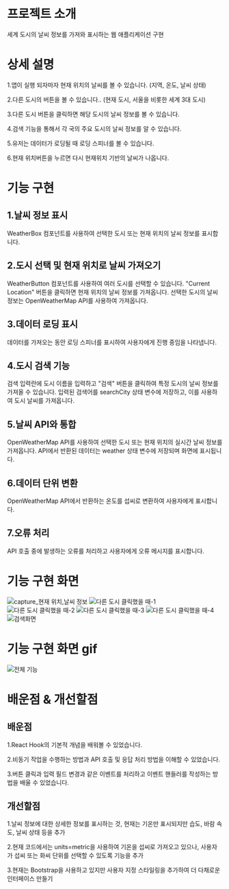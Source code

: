 # 프로젝트 소개

세계 도시의 날씨 정보를 가져와 표시하는 웹 애플리케이션 구현

# 상세 설명

1.앱이 실행 되자마자 현재 위치의 날씨를 볼 수 있습니다. (지역, 온도, 날씨 상태)

2.다른 도시의 버튼을 볼 수 있습니다.. (현재 도시, 서울을 비롯한 세계 3대 도시)

3.다른 도시 버튼을 클릭하면 해당 도시의 날씨 정보를 볼 수 있습니다.
 
4.검색 기능을 통해서 각 국의 주요 도시의 날씨 정보를 알 수 있습니다.

5.유저는 데이터가 로딩될 때 로딩 스피너를 볼 수 있습니다.

6.현재 위치버튼을 누르면 다시 현재위치 기반의 날씨가 나옵니다.


# 기능 구현

## 1.날씨 정보 표시

WeatherBox 컴포넌트를 사용하여 선택한 도시 또는 현재 위치의 날씨 정보를 표시합니다.

## 2.도시 선택 및 현재 위치로 날씨 가져오기

WeatherButton 컴포넌트를 사용하여 여러 도시를 선택할 수 있습니다.
"Current Location" 버튼을 클릭하면 현재 위치의 날씨 정보를 가져옵니다.
선택한 도시의 날씨 정보는 OpenWeatherMap API를 사용하여 가져옵니다.

## 3.데이터 로딩 표시

데이터를 가져오는 동안 로딩 스피너를 표시하여 사용자에게 진행 중임을 나타냅니다.

## 4.도시 검색 기능

검색 입력란에 도시 이름을 입력하고 "검색" 버튼을 클릭하여 특정 도시의 날씨 정보를 가져올 수 있습니다.
입력된 검색어를 searchCity 상태 변수에 저장하고, 이를 사용하여 도시 날씨를 가져옵니다.

## 5.날씨 API와 통합

OpenWeatherMap API를 사용하여 선택한 도시 또는 현재 위치의 실시간 날씨 정보를 가져옵니다.
API에서 반환된 데이터는 weather 상태 변수에 저장되며 화면에 표시됩니다.

## 6.데이터 단위 변환

OpenWeatherMap API에서 반환하는 온도를 섭씨로 변환하여 사용자에게 표시합니다.

## 7.오류 처리

API 호출 중에 발생하는 오류를 처리하고 사용자에게 오류 메시지를 표시합니다.



# 기능 구현 화면
![capture_현재 위치,날씨 정보](https://github.com/kmo5112/weather-app/assets/129703278/6a15b81b-fe62-46ef-a704-d39a36e0c7f0)
![다른 도시 클릭했을 때-1](https://github.com/kmo5112/weather-app/assets/129703278/e8e5eed8-85e7-405e-a2ec-f2f1b8a91aee)
![다른 도시 클릭했을 때-2](https://github.com/kmo5112/weather-app/assets/129703278/dd2d9861-0b0d-460d-baf6-53cf5b2ad917)
![다른 도시 클릭했을 때-3](https://github.com/kmo5112/weather-app/assets/129703278/6454792f-21ed-437c-963e-31bf2da3227a)
![다른 도시 클릭했을 때-4](https://github.com/kmo5112/weather-app/assets/129703278/9128c12e-9f39-45f0-93aa-60913840ccb9)
![검색화면](https://github.com/kmo5112/weather-app/assets/129703278/94490e75-055c-456e-8d29-9748a7e35e3e)


# 기능 구현 화면 gif
![전체 기능](https://github.com/kmo5112/weather-app/assets/129703278/39af528c-3332-4340-83ea-ff61a1b7c7fd)



# 배운점 & 개선할점

## 배운점

1.React Hook의 기본적 개념을 배워볼 수 있었습니다.

2.비동기 작업을 수행하는 방법과 API 호출 및 응답 처리 방법을 이해할 수 있었습니다.

3.버튼 클릭과 입력 필드 변경과 같은 이벤트를 처리하고 이벤트 핸들러를 작성하는 방법을 배울 수 있었습니다.

## 개선할점

1.날씨 정보에 대한 상세한 정보를 표시하는 것, 현재는 기온만 표시되지만 습도, 바람 속도, 날씨 상태 등을 추가


2.현재 코드에서는 units=metric을 사용하여 기온을 섭씨로 가져오고 있으나, 사용자가 섭씨 또는 화씨 단위를 선택할 수 있도록 기능을 추가


3.현재는 Bootstrap을 사용하고 있지만 사용자 지정 스타일링을 추가하여 더 다채로운 인터페이스 만들기




